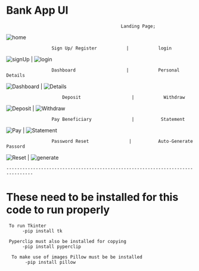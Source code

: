 # Bank App UI

                                               Landing Page;          

![home](/Media/ReadMe/1home.png)   

                     Sign Up/ Register           |           login
![signUp](/Media/ReadMe/2sign%20up.png) |    ![login](/Media/ReadMe/3login.png)


                     Dashboard                   |           Personal Details
![Dashboard](/Media/ReadMe/4Dashboard.png)  |     ![Details](/Media/ReadMe/5Details.png)


                         Deposit                   |           Withdraw
![Deposit](/Media/ReadMe/6Deposit.png)  |    ![Withdraw](/Media/ReadMe/7Withdraw.png)


                     Pay Beneficiary               |          Statement
![Pay](/Media/ReadMe/8beneficiary.png)  |    ![Statement](/Media/ReadMe/9Statement.png)


                     Password Reset               |          Auto-Generate Passord
![Reset](/Media/ReadMe/10Reset.png)     |    ![generate](/Media/ReadMe/11Generate.png)

    --------------------------------------------------------------------------------              
# These need to be installed for this code to run properly


     To run Tkinter 
          -pip install tk
          
     Pyperclip must also be installed for copying 
          -pip install pyperclip

      To make use of images Pillow must be be installed
           -pip install pillow   










